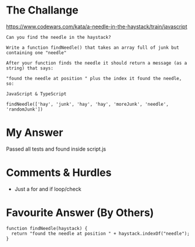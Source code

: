 # The Challange

https://www.codewars.com/kata/a-needle-in-the-haystack/train/javascript

```
Can you find the needle in the haystack?

Write a function findNeedle() that takes an array full of junk but containing one "needle"

After your function finds the needle it should return a message (as a string) that says:

"found the needle at position " plus the index it found the needle, so: 

JavaScript & TypeScript

findNeedle(['hay', 'junk', 'hay', 'hay', 'moreJunk', 'needle', 'randomJunk'])
```

# My Answer

Passed all tests and found inside script.js

# Comments & Hurdles

* Just a for and if loop/check

# Favourite Answer (By Others)
```
function findNeedle(haystack) {
  return "found the needle at position " + haystack.indexOf("needle");
}
```